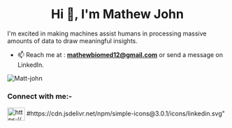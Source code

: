 <!--
**Matt-john/Matt-john** is a ✨ _special_ ✨ repository because its `README.md` (this file) appears on your GitHub profile.

Here are some ideas to get you started:

- 🔭 I’m currently working on ...
- 🌱 I’m currently learning ...
- 👯 I’m looking to collaborate on ...
- 🤔 I’m looking for help with ...
- 💬 Ask me about ...
- 📫 How to reach me: ...
- 😄 Pronouns: ...
- ⚡ Fun fact: ...
-->

<h1 align="center">Hi 👋, I'm Mathew John</h1>

<p>I'm excited in making machines assist humans in processing massive amounts of data to draw meaningful insights. </p>

- 📫 Reach me at : **mathewbiomed12@gmail.com** or send a message on LinkedIn.

<p><img align="center" src="https://github-readme-stats.vercel.app/api?username=Matt-john&show_icons=true&theme=radical" alt="Matt-john" /></p>

<p align="left">
<h3 align="left">Connect with me:-</h3>
<a href="https://www.linkedin.com/in/mathewprofile/" target="blank"><img align="center" src="![image](https://user-images.githubusercontent.com/56673452/122641170-26cc9600-d121-11eb-917a-0153c708b75a.png)" alt="https://www.linkedin.com/in/mathewprofile/" height="30" width="40" /></a>
#https://cdn.jsdelivr.net/npm/simple-icons@3.0.1/icons/linkedin.svg"
</p>
